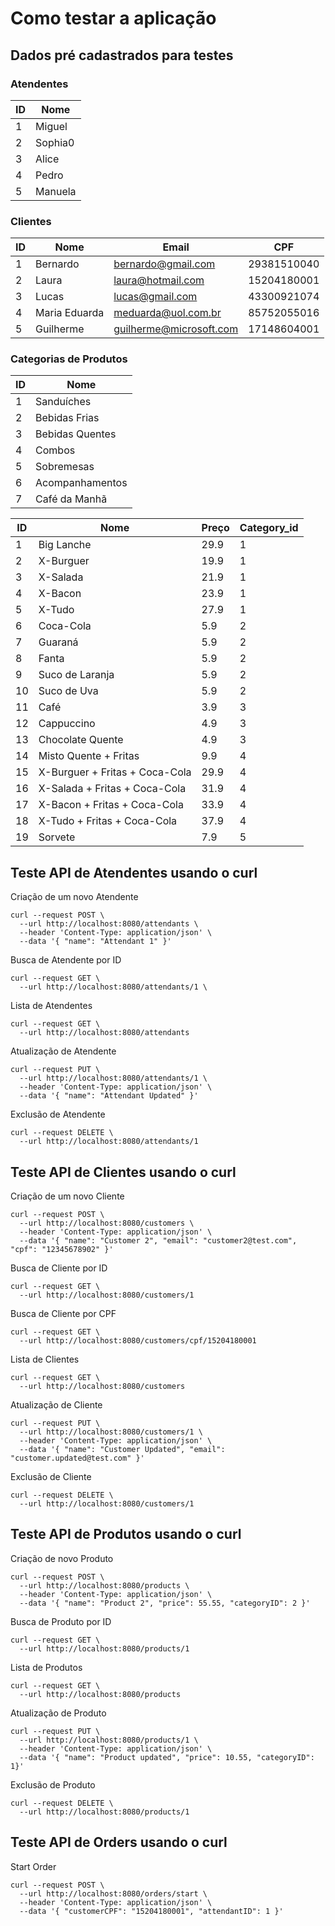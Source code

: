 # Como testar a aplicação

## Dados pré cadastrados para testes

### Atendentes

| ID    | Nome      |
|-------|-----------|
| 1     | Miguel    |
| 2     | Sophia0   |
| 3     | Alice     |
| 4     | Pedro     |
| 5     | Manuela   |

### Clientes

| ID    | Nome          | Email                     | CPF           |
|-------|---------------|---------------------------|---------------|
| 1     | Bernardo      | bernardo@gmail.com        | 29381510040   |
| 2     | Laura         | laura@hotmail.com         | 15204180001   |
| 3     | Lucas         | lucas@gmail.com           | 43300921074   |
| 4     | Maria Eduarda | meduarda@uol.com.br       | 85752055016   |
| 5     | Guilherme     | guilherme@microsoft.com	| 17148604001   |

### Categorias de Produtos

| ID    | Nome              |
|-------|-------------------|
| 1     | Sanduíches        |
| 2     | Bebidas Frias     |
| 3     | Bebidas Quentes   |
| 4     | Combos            |
| 5     | Sobremesas        |
| 6     | Acompanhamentos   |
| 7     | Café da Manhã     |

 | ID   | Nome                              | Preço     | Category_id   |
 |------|-----------------------------------|-----------|---------------|
 | 1    | Big Lanche                        | 29.9      | 1             |
 | 2    | X-Burguer                         | 19.9      | 1             |
 | 3    | X-Salada                          | 21.9      | 1             |
 | 4    | X-Bacon                           | 23.9      | 1             |
 | 5    | X-Tudo                            | 27.9      | 1             |
 | 6    | Coca-Cola                         | 5.9       | 2             |
 | 7    | Guaraná                           | 5.9       | 2             |
 | 8    | Fanta                             | 5.9       | 2             |
 | 9    | Suco de Laranja                   | 5.9       | 2             |
 | 10   | Suco de Uva                       | 5.9       | 2             |
 | 11   | Café                              | 3.9       | 3             |
 | 12   | Cappuccino                        | 4.9       | 3             |
 | 13   | Chocolate Quente                  | 4.9       | 3             |
 | 14   | Misto Quente + Fritas             | 9.9       | 4             |
 | 15   | X-Burguer + Fritas + Coca-Cola    | 29.9      | 4             |
 | 16   | X-Salada + Fritas + Coca-Cola     | 31.9      | 4             |
 | 17   | X-Bacon + Fritas + Coca-Cola      | 33.9      | 4             |
 | 18   | X-Tudo + Fritas + Coca-Cola       | 37.9      | 4             |
 | 19   | Sorvete                           | 7.9       | 5             |

## Teste API de Atendentes usando o curl

Criação de um novo Atendente

```shell
curl --request POST \
  --url http://localhost:8080/attendants \
  --header 'Content-Type: application/json' \
  --data '{ "name": "Attendant 1" }'
```

Busca de Atendente por ID

```shell
curl --request GET \
  --url http://localhost:8080/attendants/1 \
```

Lista de Atendentes

```shell
curl --request GET \
  --url http://localhost:8080/attendants
```

Atualização de Atendente

```shell
curl --request PUT \
  --url http://localhost:8080/attendants/1 \
  --header 'Content-Type: application/json' \
  --data '{ "name": "Attendant Updated" }'
```

Exclusão de Atendente

```shell
curl --request DELETE \
  --url http://localhost:8080/attendants/1
```

## Teste API de Clientes usando o curl

Criação de um novo Cliente

```shell
curl --request POST \
  --url http://localhost:8080/customers \
  --header 'Content-Type: application/json' \
  --data '{ "name": "Customer 2", "email": "customer2@test.com", "cpf": "12345678902" }'
```

Busca de Cliente por ID

```shell
curl --request GET \
  --url http://localhost:8080/customers/1
```

Busca de Cliente por CPF

```shell
curl --request GET \
  --url http://localhost:8080/customers/cpf/15204180001
```

Lista de Clientes

```shell
curl --request GET \
  --url http://localhost:8080/customers
```

Atualização de Cliente

```shell
curl --request PUT \
  --url http://localhost:8080/customers/1 \
  --header 'Content-Type: application/json' \
  --data '{ "name": "Customer Updated", "email": "customer.updated@test.com" }'
```

Exclusão de Cliente

```shell
curl --request DELETE \
  --url http://localhost:8080/customers/1
```

## Teste API de Produtos usando o curl

Criação de novo Produto

```shell
curl --request POST \
  --url http://localhost:8080/products \
  --header 'Content-Type: application/json' \
  --data '{ "name": "Product 2", "price": 55.55, "categoryID": 2 }'
```

Busca de Produto por ID

```shell
curl --request GET \
  --url http://localhost:8080/products/1
```

Lista de Produtos

```shell
curl --request GET \
  --url http://localhost:8080/products
```

Atualização de Produto

```shell
curl --request PUT \
  --url http://localhost:8080/products/1 \
  --header 'Content-Type: application/json' \
  --data '{ "name": "Product updated", "price": 10.55, "categoryID": 1}'
```

Exclusão de Produto

```shell
curl --request DELETE \
  --url http://localhost:8080/products/1
```

## Teste API de Orders usando o curl

Start Order

```shell
curl --request POST \
  --url http://localhost:8080/orders/start \
  --header 'Content-Type: application/json' \
  --data '{ "customerCPF": "15204180001", "attendantID": 1 }'
```
